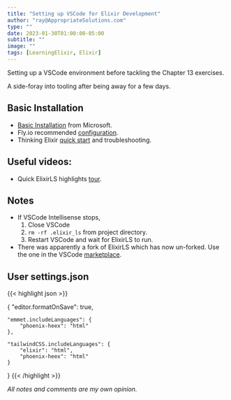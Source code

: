 ```yaml
---
title: "Setting up VSCode for Elixir Development"
author: "ray@AppropriateSolutions.com"
type: ""
date: 2023-01-30T01:00:00-05:00
subtitle: ""
image: ""
tags: [LearningElixir, Elixir]
---
```


Setting up a VSCode environment before tackling the Chapter 13 exercises.

A side-foray into tooling after being away for a few days.



## Basic Installation
- [Basic Installation](https://code.visualstudio.com/docs/setup/mac) from Microsoft.
- Fly.io recommended [configuration](https://fly.io/phoenix-files/setup-vscode-for-elixir-development/).
- Thinking Elixir [quick start](https://thinkingelixir.com/elixir-in-vs-code/) and troubleshooting.

## Useful videos:
- Quick ElixirLS highlights [tour](https://www.youtube.com/watch?v=IudRI7SlULg).

## Notes
- If VSCode Intellisense stops,
  1. Close VSCode
  1. `rm -rf .elixir_ls` from project directory.
  1. Restart VSCode and wait for ElixirLS to run.
- There was apparently a fork of ElixirLS which has now un-forked.
  Use the one in the VSCode [marketplace](https://marketplace.visualstudio.com/items?itemName=JakeBecker.elixir-ls).

## User settings.json

{{< highlight json >}}

{
    "editor.formatOnSave": true,

    "emmet.includeLanguages": {
        "phoenix-heex": "html"
    },

    "tailwindCSS.includeLanguages": {
        "elixir": "html",
        "phoenix-heex": "html"
    }
}
{{< /highlight >}}

_All notes and comments are my own opinion._
